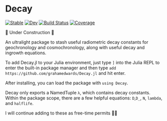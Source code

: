 # Decay

[![Stable](https://img.shields.io/badge/docs-stable-blue.svg)](https://grahamedwards.github.io/Decay.jl/stable/)
[![Dev](https://img.shields.io/badge/docs-dev-blue.svg)](https://grahamedwards.github.io/Decay.jl/dev/)
[![Build Status](https://github.com/grahamedwards/Decay.jl/actions/workflows/CI.yml/badge.svg?branch=main)](https://github.com/grahamedwards/Decay.jl/actions/workflows/CI.yml?query=branch%3Amain)
[![Coverage](https://codecov.io/gh/grahamedwards/Decay.jl/branch/main/graph/badge.svg)](https://codecov.io/gh/grahamedwards/Decay.jl)


🚧 Under Construction 🚧

An ultralight package to stash useful radiometric decay constants for geochronology and cosmochronology, along with useful decay and ingrowth equations. 

To add Decay.jl to your Julia environment, just type `]` into the Julia REPL to enter the built-in package manager and then type `add https://github.com/grahamedwards/Decay.jl` and hit enter.

After installing, you can load the package with `using Decay`.

Decay only exports a NamedTuple `λ`, which contains decay constants. Within the package scope, there are a few helpful equations: `D`,`D_`, `N`, `lambda`, and `halflife`. 

I will continue adding to these as free-time permits 😵‍💫